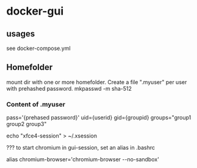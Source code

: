 # docker-gui

## usages

see docker-compose.yml


## Homefolder
mount dir with one or more homefolder. 
Create a file ".myuser" per user with prehashed password. 
mkpasswd -m sha-512

### Content of .myuser
pass='{prehased password}'
uid={userid}
gid={groupid}
groups="group1 group2 group3"


echo "xfce4-session" > ~/.xsession

???
to start chromium in gui-session, set an alias in .bashrc  

alias chromium-browser='chromium-browser --no-sandbox'  

